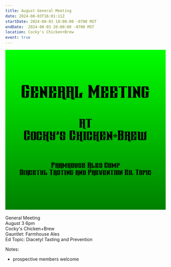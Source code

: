 ```yaml
---
title: August General Meeting
date: 2024-08-03T16:01:11Z
startDate: 2024-08-03 18:00:00 -0700 MST
endDate:  2024-08-03 20:00:00 -0700 MST
location: Cocky's Chicken+Brew
event: true
---
```


![image](event.png)
 
General Meeting  
August 3 6pm  
Cocky's Chicken+Brew  
Gauntlet: Farmhouse Ales  
Ed Topic: Diacetyl Tasting and Prevention  
  
Notes:  
  
  * prospective members welcome  
  
